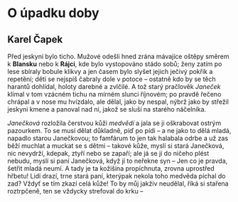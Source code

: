 # O úpadku doby
## Karel Čapek
Před jeskyní bylo ticho. Mužové odešli hned zrána mávajíce oštěpy směrem k
__Blansku__ nebo k __Rájci__, kde bylo vystopováno stádo sobů; ženy zatím po lese
sbíraly bobule klikvy a jen časem bylo slyšet jejich ječivý pokřik a repetění;
děti se nejspíš čabraly dole v potoce – ostatně kdo by se těch harantů
dohlídal, holoty darebné a zvlčilé. A tož starý pračlověk _Janeček_ klímal v tom
vzácném tichu na mírném slunci říjnovém; po pravdě řečeno chrápal a v nose mu
hvízdalo, ale dělal, jako by nespal, nýbrž jako by střežil jeskyni kmene a
panoval nad ní, jakož se sluší na starého náčelníka.

_Janečková_ rozložila čerstvou kůži _medvědí_ a jala se ji oškrabovat ostrým
pazourkem. To se musí dělat důkladně, píď po pídi – a ne jako to dělá mladá,
napadlo starou Janečkovou; to famfárum to jen tak halabala odrbe a už zas běží
muchlat a muckat se s dětmi – takové kůže, myslí si stará Janečková, nic
nevydrží, kdepak, ztyří nebo se zapaří; ale já se jí do ničeho plést nebudu,
myslí si paní Janečková, když jí to neřekne syn – Jen co je pravda, šetřit
mladá neumí. A tady je ta kožišina propíchnuta, zrovna uprostřed hřbetu! Lidi
drazí, trne stará paní, kterýpak nekola toho medvěda píchal do zad? Vždyť se
tím zkazí celá kůže! To by můj jakživ neudělal, říká si stařena roztrpčeně, ten
se vždycky strefoval do krku – 

